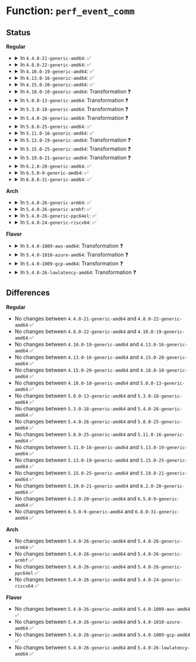 # Function: <code>perf_event_comm</code>

## Status
<b>Regular</b>
<ul>
<li>
<details>
<summary>In <code>4.4.0-21-generic-amd64</code>: ✅</summary>

```c
void perf_event_comm(struct task_struct * task, bool exec)
```

```json
{
  "name": "perf_event_comm",
  "collision_type": "Unique Global",
  "inline_type": "No",
  "funcs": [
    {
      "addr": 18446744071580434064,
      "name": "perf_event_comm",
      "external": true,
      "loc": "kernel/events/core.c:5905",
      "file": "kernel/events/core.c",
      "inline": "seen, unknown",
      "caller_inline": [],
      "caller_func": [
        "fs/exec.c:__set_task_comm"
      ]
    }
  ],
  "symbols": [
    {
      "addr": 18446744071580434064,
      "name": "perf_event_comm",
      "section": ".text",
      "bind": "STB_GLOBAL",
      "size": 260
    }
  ]
}
```
</details>
</li>
<li>
<details>
<summary>In <code>4.8.0-22-generic-amd64</code>: ✅</summary>

```c
void perf_event_comm(struct task_struct * task, bool exec)
```

```json
{
  "name": "perf_event_comm",
  "collision_type": "Unique Global",
  "inline_type": "No",
  "funcs": [
    {
      "addr": 18446744071580507008,
      "name": "perf_event_comm",
      "external": true,
      "loc": "kernel/events/core.c:6422",
      "file": "kernel/events/core.c",
      "inline": "seen, unknown",
      "caller_inline": [],
      "caller_func": [
        "fs/exec.c:__set_task_comm"
      ]
    }
  ],
  "symbols": [
    {
      "addr": 18446744071580507008,
      "name": "perf_event_comm",
      "section": ".text",
      "bind": "STB_GLOBAL",
      "size": 261
    }
  ]
}
```
</details>
</li>
<li>
<details>
<summary>In <code>4.10.0-19-generic-amd64</code>: ✅</summary>

```c
void perf_event_comm(struct task_struct * task, bool exec)
```

```json
{
  "name": "perf_event_comm",
  "collision_type": "Unique Global",
  "inline_type": "No",
  "funcs": [
    {
      "addr": 18446744071580571088,
      "name": "perf_event_comm",
      "external": true,
      "loc": "kernel/events/core.c:6520",
      "file": "kernel/events/core.c",
      "inline": "seen, unknown",
      "caller_inline": [],
      "caller_func": [
        "fs/exec.c:__set_task_comm"
      ]
    }
  ],
  "symbols": [
    {
      "addr": 18446744071580571088,
      "name": "perf_event_comm",
      "section": ".text",
      "bind": "STB_GLOBAL",
      "size": 261
    }
  ]
}
```
</details>
</li>
<li>
<details>
<summary>In <code>4.13.0-16-generic-amd64</code>: ✅</summary>

```c
void perf_event_comm(struct task_struct * task, bool exec)
```

```json
{
  "name": "perf_event_comm",
  "collision_type": "Unique Global",
  "inline_type": "No",
  "funcs": [
    {
      "addr": 18446744071580601376,
      "name": "perf_event_comm",
      "external": true,
      "loc": "kernel/events/core.c:6617",
      "file": "kernel/events/core.c",
      "inline": "seen, unknown",
      "caller_inline": [],
      "caller_func": [
        "fs/exec.c:__set_task_comm"
      ]
    }
  ],
  "symbols": [
    {
      "addr": 18446744071580601376,
      "name": "perf_event_comm",
      "section": ".text",
      "bind": "STB_GLOBAL",
      "size": 392
    }
  ]
}
```
</details>
</li>
<li>
<details>
<summary>In <code>4.15.0-20-generic-amd64</code>: ✅</summary>

```c
void perf_event_comm(struct task_struct * task, bool exec)
```

```json
{
  "name": "perf_event_comm",
  "collision_type": "Unique Global",
  "inline_type": "No",
  "funcs": [
    {
      "addr": 18446744071580682096,
      "name": "perf_event_comm",
      "external": true,
      "loc": "kernel/events/core.c:6605",
      "file": "kernel/events/core.c",
      "inline": "seen, unknown",
      "caller_inline": [],
      "caller_func": [
        "fs/exec.c:__set_task_comm"
      ]
    }
  ],
  "symbols": [
    {
      "addr": 18446744071580682096,
      "name": "perf_event_comm",
      "section": ".text",
      "bind": "STB_GLOBAL",
      "size": 392
    }
  ]
}
```
</details>
</li>
<li>
<details>
<summary>In <code>4.18.0-10-generic-amd64</code>: Transformation ❓</summary>

```c
void perf_event_comm(struct task_struct * task, bool exec)
```

```json
{
  "name": "perf_event_comm",
  "collision_type": "Unique Global",
  "inline_type": "No",
  "funcs": [
    {
      "addr": 0,
      "name": "perf_event_comm",
      "external": true,
      "loc": "kernel/events/core.c:6979",
      "file": "kernel/events/core.c",
      "inline": "seen, unknown",
      "caller_inline": [],
      "caller_func": [
        "fs/exec.c:__set_task_comm"
      ]
    }
  ],
  "symbols": [
    {
      "addr": 18446744071580819490,
      "name": "perf_event_comm.cold.131",
      "section": ".text",
      "bind": "STB_LOCAL",
      "size": 24
    },
    {
      "addr": 18446744071580814224,
      "name": "perf_event_comm",
      "section": ".text",
      "bind": "STB_GLOBAL",
      "size": 360
    }
  ]
}
```
</details>
</li>
<li>
<details>
<summary>In <code>5.0.0-13-generic-amd64</code>: Transformation ❓</summary>

```c
void perf_event_comm(struct task_struct * task, bool exec)
```

```json
{
  "name": "perf_event_comm",
  "collision_type": "Unique Global",
  "inline_type": "No",
  "funcs": [
    {
      "addr": 0,
      "name": "perf_event_comm",
      "external": true,
      "loc": "kernel/events/core.c:6988",
      "file": "kernel/events/core.c",
      "inline": "seen, unknown",
      "caller_inline": [],
      "caller_func": [
        "fs/exec.c:__set_task_comm"
      ]
    }
  ],
  "symbols": [
    {
      "addr": 18446744071580886162,
      "name": "perf_event_comm.cold.131",
      "section": ".text",
      "bind": "STB_LOCAL",
      "size": 24
    },
    {
      "addr": 18446744071580880880,
      "name": "perf_event_comm",
      "section": ".text",
      "bind": "STB_GLOBAL",
      "size": 360
    }
  ]
}
```
</details>
</li>
<li>
<details>
<summary>In <code>5.3.0-18-generic-amd64</code>: Transformation ❓</summary>

```c
void perf_event_comm(struct task_struct * task, bool exec)
```

```json
{
  "name": "perf_event_comm",
  "collision_type": "Unique Global",
  "inline_type": "No",
  "funcs": [
    {
      "addr": 0,
      "name": "perf_event_comm",
      "external": true,
      "loc": "kernel/events/core.c:7070",
      "file": "kernel/events/core.c",
      "inline": "seen, unknown",
      "caller_inline": [],
      "caller_func": [
        "fs/exec.c:__set_task_comm"
      ]
    }
  ],
  "symbols": [
    {
      "addr": 18446744071580983621,
      "name": "perf_event_comm.cold",
      "section": ".text",
      "bind": "STB_LOCAL",
      "size": 24
    },
    {
      "addr": 18446744071580977136,
      "name": "perf_event_comm",
      "section": ".text",
      "bind": "STB_GLOBAL",
      "size": 375
    }
  ]
}
```
</details>
</li>
<li>
<details>
<summary>In <code>5.4.0-26-generic-amd64</code>: Transformation ❓</summary>

```c
void perf_event_comm(struct task_struct * task, bool exec)
```

```json
{
  "name": "perf_event_comm",
  "collision_type": "Unique Global",
  "inline_type": "No",
  "funcs": [
    {
      "addr": 0,
      "name": "perf_event_comm",
      "external": true,
      "loc": "kernel/events/core.c:7186",
      "file": "kernel/events/core.c",
      "inline": "seen, unknown",
      "caller_inline": [],
      "caller_func": [
        "fs/exec.c:__set_task_comm"
      ]
    }
  ],
  "symbols": [
    {
      "addr": 18446744071581037631,
      "name": "perf_event_comm.cold",
      "section": ".text",
      "bind": "STB_LOCAL",
      "size": 24
    },
    {
      "addr": 18446744071581031264,
      "name": "perf_event_comm",
      "section": ".text",
      "bind": "STB_GLOBAL",
      "size": 375
    }
  ]
}
```
</details>
</li>
<li>
<details>
<summary>In <code>5.8.0-25-generic-amd64</code>: ✅</summary>

```c
void perf_event_comm(struct task_struct * task, bool exec)
```

```json
{
  "name": "perf_event_comm",
  "collision_type": "Unique Global",
  "inline_type": "No",
  "funcs": [
    {
      "addr": 18446744071581212336,
      "name": "perf_event_comm",
      "external": true,
      "loc": "kernel/events/core.c:7638",
      "file": "kernel/events/core.c",
      "inline": "seen, unknown",
      "caller_inline": [],
      "caller_func": [
        "fs/exec.c:__set_task_comm"
      ]
    }
  ],
  "symbols": [
    {
      "addr": 18446744071581212336,
      "name": "perf_event_comm",
      "section": ".text",
      "bind": "STB_GLOBAL",
      "size": 118
    }
  ]
}
```
</details>
</li>
<li>
<details>
<summary>In <code>5.11.0-16-generic-amd64</code>: ✅</summary>

```c
void perf_event_comm(struct task_struct * task, bool exec)
```

```json
{
  "name": "perf_event_comm",
  "collision_type": "Unique Global",
  "inline_type": "No",
  "funcs": [
    {
      "addr": 18446744071581255152,
      "name": "perf_event_comm",
      "external": true,
      "loc": "kernel/events/core.c:7820",
      "file": "kernel/events/core.c",
      "inline": "seen, unknown",
      "caller_inline": [],
      "caller_func": [
        "fs/exec.c:__set_task_comm"
      ]
    }
  ],
  "symbols": [
    {
      "addr": 18446744071581255152,
      "name": "perf_event_comm",
      "section": ".text",
      "bind": "STB_GLOBAL",
      "size": 118
    }
  ]
}
```
</details>
</li>
<li>
<details>
<summary>In <code>5.13.0-19-generic-amd64</code>: Transformation ❓</summary>

```c
void perf_event_comm(struct task_struct * task, bool exec)
```

```json
{
  "name": "perf_event_comm",
  "collision_type": "Unique Global",
  "inline_type": "No",
  "funcs": [
    {
      "addr": 0,
      "name": "perf_event_comm",
      "external": true,
      "loc": "kernel/events/core.c:7931",
      "file": "kernel/events/core.c",
      "inline": "seen, unknown",
      "caller_inline": [],
      "caller_func": [
        "fs/exec.c:__set_task_comm"
      ]
    }
  ],
  "symbols": [
    {
      "addr": 18446744071591265396,
      "name": "perf_event_comm.cold",
      "section": ".text",
      "bind": "STB_LOCAL",
      "size": 24
    },
    {
      "addr": 18446744071581272992,
      "name": "perf_event_comm",
      "section": ".text",
      "bind": "STB_GLOBAL",
      "size": 268
    }
  ]
}
```
</details>
</li>
<li>
<details>
<summary>In <code>5.15.0-25-generic-amd64</code>: Transformation ❓</summary>

```c
void perf_event_comm(struct task_struct * task, bool exec)
```

```json
{
  "name": "perf_event_comm",
  "collision_type": "Unique Global",
  "inline_type": "No",
  "funcs": [
    {
      "addr": 0,
      "name": "perf_event_comm",
      "external": true,
      "loc": "kernel/events/core.c:8055",
      "file": "kernel/events/core.c",
      "inline": "seen, unknown",
      "caller_inline": [],
      "caller_func": [
        "fs/exec.c:__set_task_comm"
      ]
    }
  ],
  "symbols": [
    {
      "addr": 18446744071592188254,
      "name": "perf_event_comm.cold",
      "section": ".text",
      "bind": "STB_LOCAL",
      "size": 24
    },
    {
      "addr": 18446744071581514080,
      "name": "perf_event_comm",
      "section": ".text",
      "bind": "STB_GLOBAL",
      "size": 268
    }
  ]
}
```
</details>
</li>
<li>
<details>
<summary>In <code>5.19.0-21-generic-amd64</code>: Transformation ❓</summary>

```c
void perf_event_comm(struct task_struct * task, bool exec)
```

```json
{
  "name": "perf_event_comm",
  "collision_type": "Unique Global",
  "inline_type": "No",
  "funcs": [
    {
      "addr": 0,
      "name": "perf_event_comm",
      "external": true,
      "loc": "kernel/events/core.c:7960",
      "file": "kernel/events/core.c",
      "inline": "seen, unknown",
      "caller_inline": [],
      "caller_func": [
        "fs/exec.c:__set_task_comm"
      ]
    }
  ],
  "symbols": [
    {
      "addr": 18446744071593963318,
      "name": "perf_event_comm.cold",
      "section": ".text",
      "bind": "STB_LOCAL",
      "size": 24
    },
    {
      "addr": 18446744071581860304,
      "name": "perf_event_comm",
      "section": ".text",
      "bind": "STB_GLOBAL",
      "size": 284
    }
  ]
}
```
</details>
</li>
<li>
<details>
<summary>In <code>6.2.0-20-generic-amd64</code>: ✅</summary>

```c
void perf_event_comm(struct task_struct * task, bool exec)
```

```json
{
  "name": "perf_event_comm",
  "collision_type": "Unique Global",
  "inline_type": "No",
  "funcs": [
    {
      "addr": 18446744071582287360,
      "name": "perf_event_comm",
      "external": true,
      "loc": "kernel/events/core.c:8242",
      "file": "kernel/events/core.c",
      "inline": "seen, unknown",
      "caller_inline": [],
      "caller_func": [
        "fs/exec.c:__set_task_comm"
      ]
    }
  ],
  "symbols": [
    {
      "addr": 18446744071582287360,
      "name": "perf_event_comm",
      "section": ".text",
      "bind": "STB_GLOBAL",
      "size": 296
    }
  ]
}
```
</details>
</li>
<li>
<details>
<summary>In <code>6.5.0-9-generic-amd64</code>: ✅</summary>

```c
void perf_event_comm(struct task_struct * task, bool exec)
```

```json
{
  "name": "perf_event_comm",
  "collision_type": "Unique Global",
  "inline_type": "No",
  "funcs": [
    {
      "addr": 18446744071582488512,
      "name": "perf_event_comm",
      "external": true,
      "loc": "kernel/events/core.c:8270",
      "file": "kernel/events/core.c",
      "inline": "seen, unknown",
      "caller_inline": [],
      "caller_func": [
        "fs/exec.c:__set_task_comm"
      ]
    }
  ],
  "symbols": [
    {
      "addr": 18446744071582488512,
      "name": "perf_event_comm",
      "section": ".text",
      "bind": "STB_GLOBAL",
      "size": 127
    }
  ]
}
```
</details>
</li>
<li>
<details>
<summary>In <code>6.8.0-31-generic-amd64</code>: ✅</summary>

```c
void perf_event_comm(struct task_struct * task, bool exec)
```

```json
{
  "name": "perf_event_comm",
  "collision_type": "Unique Global",
  "inline_type": "No",
  "funcs": [
    {
      "addr": 18446744071582657232,
      "name": "perf_event_comm",
      "external": true,
      "loc": "kernel/events/core.c:8351",
      "file": "kernel/events/core.c",
      "inline": "seen, unknown",
      "caller_inline": [],
      "caller_func": [
        "fs/exec.c:__set_task_comm"
      ]
    }
  ],
  "symbols": [
    {
      "addr": 18446744071582657232,
      "name": "perf_event_comm",
      "section": ".text",
      "bind": "STB_GLOBAL",
      "size": 127
    }
  ]
}
```
</details>
</li>
</ul>
<b>Arch</b>
<ul>
<li>
<details>
<summary>In <code>5.4.0-26-generic-arm64</code>: ✅</summary>

```c
void perf_event_comm(struct task_struct * task, bool exec)
```

```json
{
  "name": "perf_event_comm",
  "collision_type": "Unique Global",
  "inline_type": "No",
  "funcs": [
    {
      "addr": 18446603336492383320,
      "name": "perf_event_comm",
      "external": true,
      "loc": "kernel/events/core.c:7186",
      "file": "kernel/events/core.c",
      "inline": "seen, unknown",
      "caller_inline": [],
      "caller_func": [
        "fs/exec.c:__set_task_comm"
      ]
    }
  ],
  "symbols": [
    {
      "addr": 18446603336492383320,
      "name": "perf_event_comm",
      "section": ".text",
      "bind": "STB_GLOBAL",
      "size": 288
    }
  ]
}
```
</details>
</li>
<li>
<details>
<summary>In <code>5.4.0-26-generic-armhf</code>: ✅</summary>

```c
void perf_event_comm(struct task_struct * task, bool exec)
```

```json
{
  "name": "perf_event_comm",
  "collision_type": "Unique Global",
  "inline_type": "No",
  "funcs": [
    {
      "addr": 3226270444,
      "name": "perf_event_comm",
      "external": true,
      "loc": "kernel/events/core.c:7186",
      "file": "kernel/events/core.c",
      "inline": "seen, unknown",
      "caller_inline": [],
      "caller_func": [
        "fs/exec.c:__set_task_comm"
      ]
    }
  ],
  "symbols": [
    {
      "addr": 3226270444,
      "name": "perf_event_comm",
      "section": ".text",
      "bind": "STB_GLOBAL",
      "size": 316
    }
  ]
}
```
</details>
</li>
<li>
<details>
<summary>In <code>5.4.0-26-generic-ppc64el</code>: ✅</summary>

```c
void perf_event_comm(struct task_struct * task, bool exec)
```

```json
{
  "name": "perf_event_comm",
  "collision_type": "Unique Global",
  "inline_type": "No",
  "funcs": [
    {
      "addr": 13835058055285641744,
      "name": "perf_event_comm",
      "external": true,
      "loc": "kernel/events/core.c:7186",
      "file": "kernel/events/core.c",
      "inline": "seen, unknown",
      "caller_inline": [],
      "caller_func": [
        "fs/exec.c:__set_task_comm"
      ]
    }
  ],
  "symbols": [
    {
      "addr": 13835058055285641744,
      "name": "perf_event_comm",
      "section": ".text",
      "bind": "STB_GLOBAL",
      "size": 428
    }
  ]
}
```
</details>
</li>
<li>
<details>
<summary>In <code>5.4.0-24-generic-riscv64</code>: ✅</summary>

```c
void perf_event_comm(struct task_struct * task, bool exec)
```

```json
{
  "name": "perf_event_comm",
  "collision_type": "Unique Global",
  "inline_type": "No",
  "funcs": [
    {
      "addr": 18446743936272495634,
      "name": "perf_event_comm",
      "external": true,
      "loc": "kernel/events/core.c:7186",
      "file": "kernel/events/core.c",
      "inline": "seen, unknown",
      "caller_inline": [],
      "caller_func": [
        "fs/exec.c:__set_task_comm"
      ]
    }
  ],
  "symbols": [
    {
      "addr": 18446743936272495634,
      "name": "perf_event_comm",
      "section": ".text",
      "bind": "STB_GLOBAL",
      "size": 154
    }
  ]
}
```
</details>
</li>
</ul>
<b>Flavor</b>
<ul>
<li>
<details>
<summary>In <code>5.4.0-1009-aws-amd64</code>: Transformation ❓</summary>

```c
void perf_event_comm(struct task_struct * task, bool exec)
```

```json
{
  "name": "perf_event_comm",
  "collision_type": "Unique Global",
  "inline_type": "No",
  "funcs": [
    {
      "addr": 0,
      "name": "perf_event_comm",
      "external": true,
      "loc": "kernel/events/core.c:7186",
      "file": "kernel/events/core.c",
      "inline": "seen, unknown",
      "caller_inline": [],
      "caller_func": [
        "fs/exec.c:__set_task_comm"
      ]
    }
  ],
  "symbols": [
    {
      "addr": 18446744071581006479,
      "name": "perf_event_comm.cold",
      "section": ".text",
      "bind": "STB_LOCAL",
      "size": 24
    },
    {
      "addr": 18446744071581000112,
      "name": "perf_event_comm",
      "section": ".text",
      "bind": "STB_GLOBAL",
      "size": 375
    }
  ]
}
```
</details>
</li>
<li>
<details>
<summary>In <code>5.4.0-1010-azure-amd64</code>: Transformation ❓</summary>

```c
void perf_event_comm(struct task_struct * task, bool exec)
```

```json
{
  "name": "perf_event_comm",
  "collision_type": "Unique Global",
  "inline_type": "No",
  "funcs": [
    {
      "addr": 0,
      "name": "perf_event_comm",
      "external": true,
      "loc": "kernel/events/core.c:7186",
      "file": "kernel/events/core.c",
      "inline": "seen, unknown",
      "caller_inline": [],
      "caller_func": [
        "fs/exec.c:__set_task_comm"
      ]
    }
  ],
  "symbols": [
    {
      "addr": 18446744071580952607,
      "name": "perf_event_comm.cold",
      "section": ".text",
      "bind": "STB_LOCAL",
      "size": 24
    },
    {
      "addr": 18446744071580946272,
      "name": "perf_event_comm",
      "section": ".text",
      "bind": "STB_GLOBAL",
      "size": 375
    }
  ]
}
```
</details>
</li>
<li>
<details>
<summary>In <code>5.4.0-1009-gcp-amd64</code>: Transformation ❓</summary>

```c
void perf_event_comm(struct task_struct * task, bool exec)
```

```json
{
  "name": "perf_event_comm",
  "collision_type": "Unique Global",
  "inline_type": "No",
  "funcs": [
    {
      "addr": 0,
      "name": "perf_event_comm",
      "external": true,
      "loc": "kernel/events/core.c:7186",
      "file": "kernel/events/core.c",
      "inline": "seen, unknown",
      "caller_inline": [],
      "caller_func": [
        "fs/exec.c:__set_task_comm"
      ]
    }
  ],
  "symbols": [
    {
      "addr": 18446744071580997679,
      "name": "perf_event_comm.cold",
      "section": ".text",
      "bind": "STB_LOCAL",
      "size": 24
    },
    {
      "addr": 18446744071580991312,
      "name": "perf_event_comm",
      "section": ".text",
      "bind": "STB_GLOBAL",
      "size": 375
    }
  ]
}
```
</details>
</li>
<li>
<details>
<summary>In <code>5.4.0-26-lowlatency-amd64</code>: Transformation ❓</summary>

```c
void perf_event_comm(struct task_struct * task, bool exec)
```

```json
{
  "name": "perf_event_comm",
  "collision_type": "Unique Global",
  "inline_type": "No",
  "funcs": [
    {
      "addr": 0,
      "name": "perf_event_comm",
      "external": true,
      "loc": "kernel/events/core.c:7186",
      "file": "kernel/events/core.c",
      "inline": "seen, unknown",
      "caller_inline": [],
      "caller_func": [
        "fs/exec.c:__set_task_comm"
      ]
    }
  ],
  "symbols": [
    {
      "addr": 18446744071581058767,
      "name": "perf_event_comm.cold",
      "section": ".text",
      "bind": "STB_LOCAL",
      "size": 24
    },
    {
      "addr": 18446744071581052352,
      "name": "perf_event_comm",
      "section": ".text",
      "bind": "STB_GLOBAL",
      "size": 375
    }
  ]
}
```
</details>
</li>
</ul>

## Differences
<b>Regular</b>
<ul>
<li>
No changes between <code>4.4.0-21-generic-amd64</code> and <code>4.8.0-22-generic-amd64</code> ✅
</li>
<li>
No changes between <code>4.8.0-22-generic-amd64</code> and <code>4.10.0-19-generic-amd64</code> ✅
</li>
<li>
No changes between <code>4.10.0-19-generic-amd64</code> and <code>4.13.0-16-generic-amd64</code> ✅
</li>
<li>
No changes between <code>4.13.0-16-generic-amd64</code> and <code>4.15.0-20-generic-amd64</code> ✅
</li>
<li>
No changes between <code>4.15.0-20-generic-amd64</code> and <code>4.18.0-10-generic-amd64</code> ✅
</li>
<li>
No changes between <code>4.18.0-10-generic-amd64</code> and <code>5.0.0-13-generic-amd64</code> ✅
</li>
<li>
No changes between <code>5.0.0-13-generic-amd64</code> and <code>5.3.0-18-generic-amd64</code> ✅
</li>
<li>
No changes between <code>5.3.0-18-generic-amd64</code> and <code>5.4.0-26-generic-amd64</code> ✅
</li>
<li>
No changes between <code>5.4.0-26-generic-amd64</code> and <code>5.8.0-25-generic-amd64</code> ✅
</li>
<li>
No changes between <code>5.8.0-25-generic-amd64</code> and <code>5.11.0-16-generic-amd64</code> ✅
</li>
<li>
No changes between <code>5.11.0-16-generic-amd64</code> and <code>5.13.0-19-generic-amd64</code> ✅
</li>
<li>
No changes between <code>5.13.0-19-generic-amd64</code> and <code>5.15.0-25-generic-amd64</code> ✅
</li>
<li>
No changes between <code>5.15.0-25-generic-amd64</code> and <code>5.19.0-21-generic-amd64</code> ✅
</li>
<li>
No changes between <code>5.19.0-21-generic-amd64</code> and <code>6.2.0-20-generic-amd64</code> ✅
</li>
<li>
No changes between <code>6.2.0-20-generic-amd64</code> and <code>6.5.0-9-generic-amd64</code> ✅
</li>
<li>
No changes between <code>6.5.0-9-generic-amd64</code> and <code>6.8.0-31-generic-amd64</code> ✅
</li>
</ul>
<b>Arch</b>
<ul>
<li>
No changes between <code>5.4.0-26-generic-amd64</code> and <code>5.4.0-26-generic-arm64</code> ✅
</li>
<li>
No changes between <code>5.4.0-26-generic-amd64</code> and <code>5.4.0-26-generic-armhf</code> ✅
</li>
<li>
No changes between <code>5.4.0-26-generic-amd64</code> and <code>5.4.0-26-generic-ppc64el</code> ✅
</li>
<li>
No changes between <code>5.4.0-26-generic-amd64</code> and <code>5.4.0-24-generic-riscv64</code> ✅
</li>
</ul>
<b>Flavor</b>
<ul>
<li>
No changes between <code>5.4.0-26-generic-amd64</code> and <code>5.4.0-1009-aws-amd64</code> ✅
</li>
<li>
No changes between <code>5.4.0-26-generic-amd64</code> and <code>5.4.0-1010-azure-amd64</code> ✅
</li>
<li>
No changes between <code>5.4.0-26-generic-amd64</code> and <code>5.4.0-1009-gcp-amd64</code> ✅
</li>
<li>
No changes between <code>5.4.0-26-generic-amd64</code> and <code>5.4.0-26-lowlatency-amd64</code> ✅
</li>
</ul>
